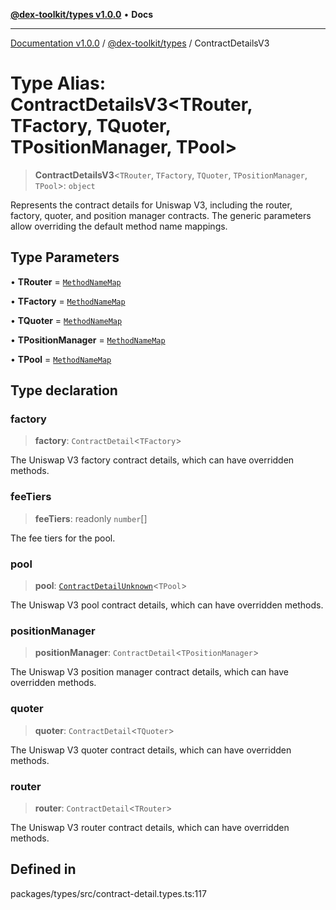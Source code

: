 [**@dex-toolkit/types v1.0.0**](../README.md) • **Docs**

***

[Documentation v1.0.0](../../../packages.md) / [@dex-toolkit/types](../README.md) / ContractDetailsV3

# Type Alias: ContractDetailsV3\<TRouter, TFactory, TQuoter, TPositionManager, TPool\>

> **ContractDetailsV3**\<`TRouter`, `TFactory`, `TQuoter`, `TPositionManager`, `TPool`\>: `object`

Represents the contract details for Uniswap V3, including the router, factory, quoter, and position manager contracts.
The generic parameters allow overriding the default method name mappings.

## Type Parameters

• **TRouter** = [`MethodNameMap`](../namespaces/UniswapRouterV3Types/type-aliases/MethodNameMap.md)

• **TFactory** = [`MethodNameMap`](../namespaces/UniswapFactoryV3Types/type-aliases/MethodNameMap.md)

• **TQuoter** = [`MethodNameMap`](../namespaces/UniswapQuoterV3Types/type-aliases/MethodNameMap.md)

• **TPositionManager** = [`MethodNameMap`](../namespaces/UniswapPositionManagerV3Types/type-aliases/MethodNameMap.md)

• **TPool** = [`MethodNameMap`](../namespaces/UniswapPoolV3Types/type-aliases/MethodNameMap.md)

## Type declaration

### factory

> **factory**: `ContractDetail`\<`TFactory`\>

The Uniswap V3 factory contract details, which can have overridden methods.

### feeTiers

> **feeTiers**: readonly `number`[]

The fee tiers for the pool.

### pool

> **pool**: [`ContractDetailUnknown`](ContractDetailUnknown.md)\<`TPool`\>

The Uniswap V3 pool contract details, which can have overridden methods.

### positionManager

> **positionManager**: `ContractDetail`\<`TPositionManager`\>

The Uniswap V3 position manager contract details, which can have overridden methods.

### quoter

> **quoter**: `ContractDetail`\<`TQuoter`\>

The Uniswap V3 quoter contract details, which can have overridden methods.

### router

> **router**: `ContractDetail`\<`TRouter`\>

The Uniswap V3 router contract details, which can have overridden methods.

## Defined in

packages/types/src/contract-detail.types.ts:117
